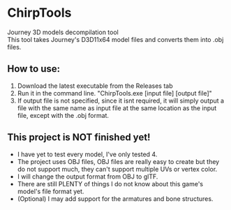 # ChirpTools
Journey 3D models decompilation tool<br>
This tool takes Journey's D3D11x64 model files and converts them into .obj files.

## How to use:
1. Download the latest executable from the Releases tab<br>
2. Run it in the command line. "ChirpTools.exe [input file] [output file]"<br>
3. If output file is not specified, since it isnt required, it will simply output a file with the same name as input file at the same location as the input file, except with the .obj format.
## This project is NOT finished yet!
- I have yet to test every model, I've only tested 4.<br>
- The project uses OBJ files, OBJ files are really easy to create but they do not support much, they can't support multiple UVs or vertex color.<br>
- I will change the output format from OBJ to glTF.<br>
- There are still PLENTY of things I do not know about this game's model's file format yet.<br>
- (Optional) I may add support for the armatures and bone structures.<br>

